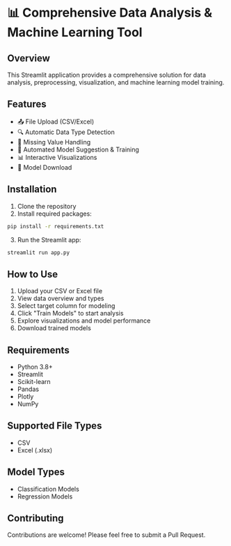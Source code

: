 # 📊 Comprehensive Data Analysis & Machine Learning Tool

## Overview
This Streamlit application provides a comprehensive solution for data analysis, preprocessing, visualization, and machine learning model training.

## Features
- 📤 File Upload (CSV/Excel)
- 🔍 Automatic Data Type Detection
- 🧹 Missing Value Handling
- 🤖 Automated Model Suggestion & Training
- 📊 Interactive Visualizations
- 💾 Model Download

## Installation

1. Clone the repository
2. Install required packages:
```bash
pip install -r requirements.txt
```

3. Run the Streamlit app:
```bash
streamlit run app.py
```

## How to Use
1. Upload your CSV or Excel file
2. View data overview and types
3. Select target column for modeling
4. Click "Train Models" to start analysis
5. Explore visualizations and model performance
6. Download trained models

## Requirements
- Python 3.8+
- Streamlit
- Scikit-learn
- Pandas
- Plotly
- NumPy

## Supported File Types
- CSV
- Excel (.xlsx)

## Model Types
- Classification Models
- Regression Models

## Contributing
Contributions are welcome! Please feel free to submit a Pull Request.


